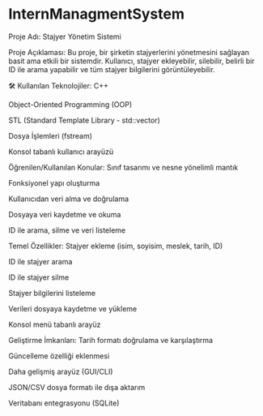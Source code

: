 ﻿# InternManagmentSystem
 Proje Adı: Stajyer Yönetim Sistemi




 Proje Açıklaması:
Bu proje, bir şirketin stajyerlerini yönetmesini sağlayan basit ama etkili bir sistemdir. Kullanıcı, stajyer ekleyebilir, silebilir, belirli bir ID ile arama yapabilir ve tüm stajyer bilgilerini görüntüleyebilir.

🛠 Kullanılan Teknolojiler:
C++

Object-Oriented Programming (OOP)

STL (Standard Template Library - std::vector)

Dosya İşlemleri (fstream)

Konsol tabanlı kullanıcı arayüzü

 Öğrenilen/Kullanılan Konular:
Sınıf tasarımı ve nesne yönelimli mantık

Fonksiyonel yapı oluşturma

Kullanıcıdan veri alma ve doğrulama

Dosyaya veri kaydetme ve okuma

ID ile arama, silme ve veri listeleme

 Temel Özellikler:
Stajyer ekleme (isim, soyisim, meslek, tarih, ID)

ID ile stajyer arama

ID ile stajyer silme

Stajyer bilgilerini listeleme

Verileri dosyaya kaydetme ve yükleme

Konsol menü tabanlı arayüz

Geliştirme İmkanları:
Tarih formatı doğrulama ve karşılaştırma

Güncelleme özelliği eklenmesi

Daha gelişmiş arayüz (GUI/CLI)

JSON/CSV dosya formatı ile dışa aktarım

Veritabanı entegrasyonu (SQLite)


